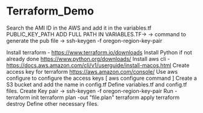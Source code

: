 # Terraform_Demo
Search the AMI ID in the AWS and add it in the variables.tf PUBLIC_KEY_PATH ADD FULL PATH IN VARIABLES.TF-> -> command to generate the pub file -> ssh-keygen -f oregon-region-key-pair

Install terraform - https://www.terraform.io/downloads
Install Python if not already done https://www.python.org/downloads/
Install aws cli - https://docs.aws.amazon.com/cli/v1/userguide/install-macos.html
Create access key for terraform https://aws.amazon.com/console/
Use aws configure to configure the access keys [ aws configure command ]
Create a S3 bucket and add the name in config.tf
Define variables.tf and config.tf files.
Create Key pair -> ssh-keygen -f oregon-region-key-pair
Run - terraform init
terraform plan -out "file.plan"
terraform apply
terraform destroy
Define other necessary files.
